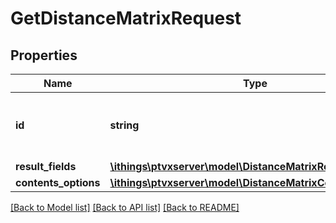 # GetDistanceMatrixRequest

## Properties
Name | Type | Description | Notes
------------ | ------------- | ------------- | -------------
**id** | **string** | The ID of the distance matrix to be used. | 
**result_fields** | [**\ithings\ptvxserver\model\DistanceMatrixResultFields**](DistanceMatrixResultFields.md) |  | [optional] 
**contents_options** | [**\ithings\ptvxserver\model\DistanceMatrixContentsOptions**](DistanceMatrixContentsOptions.md) |  | [optional] 

[[Back to Model list]](../../README.md#documentation-for-models) [[Back to API list]](../../README.md#documentation-for-api-endpoints) [[Back to README]](../../README.md)

